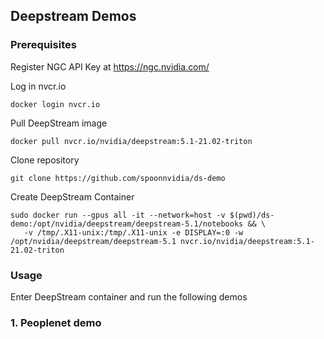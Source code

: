 ## Deepstream Demos

### Prerequisites
Register NGC API Key at https://ngc.nvidia.com/

Log in nvcr.io
```
docker login nvcr.io
```

Pull DeepStream image
```
docker pull nvcr.io/nvidia/deepstream:5.1-21.02-triton
```

Clone repository
```
git clone https://github.com/spoonnvidia/ds-demo
```

Create DeepStream Container
```
sudo docker run --gpus all -it --network=host -v $(pwd)/ds-demo:/opt/nvidia/deepstream/deepstream-5.1/notebooks && \
   -v /tmp/.X11-unix:/tmp/.X11-unix -e DISPLAY=:0 -w /opt/nvidia/deepstream/deepstream-5.1 nvcr.io/nvidia/deepstream:5.1-21.02-triton
```

### Usage
Enter DeepStream container and run the following demos
### 1. Peoplenet demo

